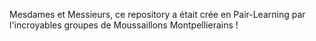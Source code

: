 Mesdames et Messieurs, ce repository a était crée en Pair-Learning par l'incroyables groupes de Moussaillons Montpellierains !
